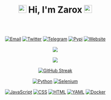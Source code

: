 <h1 align="center" size="200">
  <a href="#Gif"><img src="https://raw.githubusercontent.com/Tarikul-Islam-Anik/Animated-Fluent-Emojis/master/Emojis/Travel%20and%20places/Milky%20Way.png" width="25px"></a>
  Hi, I'm Zarox
  <a href="#Gif"><img src="https://raw.githubusercontent.com/Tarikul-Islam-Anik/Animated-Fluent-Emojis/master/Emojis/Travel%20and%20places/Milky%20Way.png" width="25px"></a>
</h1><br><br>
<p align="center">
  <a href='mailto:mineiszarox@gmail.com' target="_blank"><img alt='Email' src='https://img.shields.io/badge/Email-100000?style=flat&logo=gmail&logoColor=0000FF&labelColor=black&color=black'/></a>
  <a href='https://x.com/ZAR0X' target="_blank"><img alt='Twitter' src='https://img.shields.io/badge/Twitter-100000?style=flat&logo=Twitter&logoColor=0000FF&labelColor=black&color=black'/></a>
  <a href='https://t.me/zarox' target="_blank"><img alt='Telegram' src='https://img.shields.io/badge/Telegram-100000?style=flat&logo=Telegram&logoColor=0000FF&labelColor=black&color=black'/></a>
  <a href='https://pypi.org/user/zarox/' target="_blank"><img alt='Pypi' src='https://img.shields.io/badge/Pypi-100000?style=flat&logo=Pypi&logoColor=0000FF&labelColor=black&color=black'/></a>
  <a href='https://zarox.link/' target="_blank"><img alt='Website' src='https://img.shields.io/badge/Website-100000?style=flat&logo=framer&logoColor=0000FF&labelColor=black&color=black'/></a><br><br>
  <a href="#GithubStat"><img src="https://github-stats-alpha.vercel.app/api?username=ZAR0X&cc=000&tc=fff&ic=0000FF&bc=000" align="center"><br><br></a>
  <a href="#ViewsStat"><img src="https://hits.seeyoufarm.com/api/count/incr/badge.svg?url=https%3A%2F%2Fgithub.com%2FZAR0X&count_bg=%23000000&title_bg=%230000FF&icon=&icon_color=%23E7E7E7&title=Profile+Views&edge_flat=false"/></a><br><br>
  <a href="#StreakStat"><img src="https://streak-stats.demolab.com?user=ZAR0X&mode=wee&theme=vision-friendly-dark&border_radius=6.3" alt="GitHub Streak" /></a><br><br>
  <a href='https://python.org' target="_blank"><img alt='Python' src='https://img.shields.io/badge/Python-100000?style=flat&logo=python&logoColor=0000FF&labelColor=black&color=black'/></a>
  <a href='https://selenium.dev' target="_blank"><img alt='Selenium' src='https://img.shields.io/badge/Selenium-100000?style=flat&logo=selenium&logoColor=0000FF&labelColor=black&color=black'/></a>
 <br><br>
  <a href='https://javascript.com' target="_blank"><img alt='JavaScript' src='https://img.shields.io/badge/JavaScript-100000?style=flat&logo=javascript&logoColor=FF8000&labelColor=black&color=black'/></a>
  <a href='https://en.wikipedia.org/wiki/CSS' target="_blank"><img alt='CSS' src='https://img.shields.io/badge/CSS-100000?style=flat&logo=css3&logoColor=FF8000&labelColor=black&color=black'/></a>
  <a href='https://en.wikipedia.org/wiki/HTML' target="_blank"><img alt='HTML' src='https://img.shields.io/badge/HTML-100000?style=flat&logo=html5&logoColor=FF8000&labelColor=black&color=black'/></a>
  <a href='https://yaml.org' target="_blank"><img alt='YAML' src='https://img.shields.io/badge/NodeJS-100000?style=flat&logo=nodedotjs&logoColor=FF8000&labelColor=black&color=black'/></a>
  <a href='https://docker.com' target="_blank"><img alt='Docker' src='https://img.shields.io/badge/Docker-100000?style=flat&logo=docker&logoColor=FF8000&labelColor=black&color=black'/></a><br><br>
</p>
